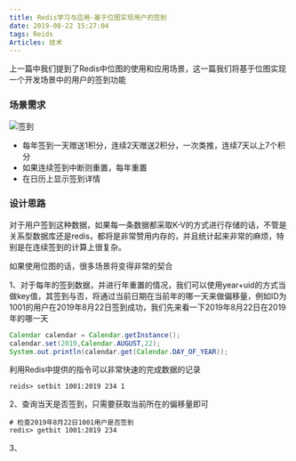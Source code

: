 ```yaml
---
title: Redis学习与应用-基于位图实现用户的签到
date: 2019-08-22 15:27:04
tags: Reids
Articles: 技术
---
```


上一篇中我们提到了Redis中位图的使用和应用场景，这一篇我们将基于位图实现一个开发场景中的用户的签到功能

### 场景需求

![签到](http://cdn.wujiwen.cn/blog/img/sign.png)

- 每年签到一天赠送1积分，连续2天赠送2积分，一次类推，连续7天以上7个积分
- 如果连续签到中断则重置，每年重置
- 在日历上显示签到详情

### 设计思路

对于用户签到这种数据，如果每一条数据都采取K-V的方式进行存储的话，不管是关系型数据库还是redis，都将是非常赞用内存的，并且统计起来非常的麻烦，特别是在连续签到的计算上很复杂。

如果使用位图的话，很多场景将变得非常的契合

1、对于每年的签到数据，并进行年重置的情况，我们可以使用year+uid的方式当做key值，其签到与否，将通过当前日期在当前年的哪一天来做偏移量，例如ID为1001的用户在2019年8月22日签到成功，我们先来看一下2019年8月22日在2019年的哪一天

```java
Calendar calendar = Calendar.getInstance();
calendar.set(2019,Calendar.AUGUST,22);
System.out.println(calendar.get(Calendar.DAY_OF_YEAR));
```

利用Redis中提供的指令可以非常快速的完成数据的记录

```shell
reids> setbit 1001:2019 234 1
```

2、查询当天是否签到，只需要获取当前所在的偏移量即可

```shell
# 检查2019年8月22日1001用户是否签到
redis> getbit 1001:2019 234
```

3、

